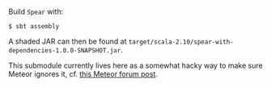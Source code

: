 Build `Spear` with:
```
$ sbt assembly
```
A shaded JAR can then be found at `target/scala-2.10/spear-with-dependencies-1.0.0-SNAPSHOT.jar`.

This submodule currently lives here as a somewhat hacky way to make sure Meteor ignores it, cf. [this Meteor forum post](https://forums.meteor.com/t/best-way-to-have-meteor-ignore-files/4406).
